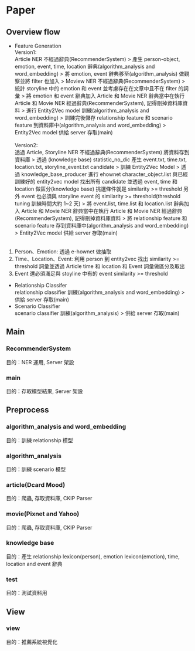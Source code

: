 # Paper
## Overview flow
* Feature Generation</br>
Version1: </br>
Article NER 不經過辭典(RecommenderSystem) > 產生 person-object, emotion, event, time, location 辭典(algorithm_analysis and word_embedding) > 將 emotion, event 辭典移至(algorithm_analysis) 做觀察並將 filter 也加入 > Moview NER 不經過辭典(RecommenderSystem) > 統計 storyline 中的 emotion 和 event 並考慮存在在文章中且不在 filter 的詞彙 > 將 emotion 和 event 辭典加入 Article 和 Movie NER 辭典當中在執行 Article 和 Movie NER 經過辭典(RecommenderSystem), 記得刪掉資料庫資料 > 進行 Entity2Vec model 訓練(algorithm_analysis and word_embedding) > 訓練完後儲存 relationship feature 和 scenario feature 到資料庫中(algorithm_analysis and word_embedding) > Entity2Vec model 供給 server 存取(main)</br></br>
Version2: </br>
透過 Article, Storyline NER 不經過辭典(RecommenderSystem) 將資料存到資料庫 > 透過 (knowledge base) statistic_no_dic 產生 event.txt, time.txt, location.txt, storyline_event.txt candidate > 訓練 Entity2Vec Model > 透過 knowledge_base_producer 進行 ehownet character_object.list 與已經訓練好的 entity2vec model 找出所有 candidate 並透過 event, time 和 location 做區分(knowledge base) 挑選條件就是 similarity >= threshold 另外 event 也必須與 storyline event 的 similarity >= threshold(threshold tuning 訓練時間大約 1~2 天) > 將 event.list, time.list 和 location.list 辭典加入 Article 和 Movie NER 辭典當中在執行 Article 和 Movie NER 經過辭典(RecommenderSystem), 記得刪掉資料庫資料 > 將 relationship feature 和 scenario feature 存到資料庫中(algorithm_analysis and word_embedding) > Entity2Vec model 供給 server 存取(main)</br></br>
1. Person、Emotion: 透過 e-hownet 做抽取</br>
2. Time、Location、Event: 利用 person 到 entity2vec 找出 similarity >= threshold 詞彙並透過 Article time 和 location 和 Event 詞彙做區分及取出</br>
3. Event 還必須滿足與 stoyline 中有的 event similarity >= threshold</br>

* Relationship Classifer</br>
relationship classifier 訓練(algorithm_analysis and word_embedding) > 供給 server 存取(main)
* Scenario Classifier</br>
scenario classifier 訓練(algorithm_analysis) > 供給 server 存取(main)

## Main
### RecommenderSystem
目的：NER 運用, Server 架設
### main
目的：存取模型結果, Server 架設

## Preprocess
### algorithm_analysis and word_embedding
目的：訓練 relationship 模型
### algorithm_analysis
目的：訓練 scenario 模型
### article(Dcard Mood)
目的：爬蟲, 存取資料庫, CKIP Parser
### movie(Pixnet and Yahoo)
目的：爬蟲, 存取資料庫, CKIP Parser
### knowledge base
目的：產生 relationship lexicon(person), emotion lexicon(emotion), time, location and event 辭典 
### test
目的：測試資料用

## View
### view
目的：推薦系統視覺化

